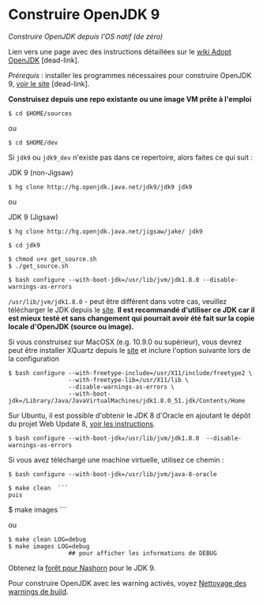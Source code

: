 # Construire OpenJDK 9

*Construire OpenJDK depuis l'OS natif (de zéro)*

Lien vers une page avec des instructions détaillées sur le [wiki Adopt OpenJDK](https://java.net/projects/adoptopenjdk/pages/Build) [dead-link].

*Prérequis* : installer les programmes nécessaires pour construire OpenJDK 9, [voir le site](https://java.net/projects/adoptopenjdk/pages/AdoptOpenJDKBuild) [dead-link].

**Construisez depuis une repo existante ou une image VM prête à l'emploi**

```
$ cd $HOME/sources
```


ou 

```
$ cd $HOME/dev
```

Si ```jdk9``` ou ```jdk9_dev``` n'existe pas dans ce repertoire, alors faites ce qui suit :

JDK 9 (non-Jigsaw)
```
$ hg clone http://hg.openjdk.java.net/jdk9/jdk9 jdk9
```

ou

JDK 9 (Jigsaw)
```
$ hg clone http://hg.openjdk.java.net/jigsaw/jake/ jdk9
```

```
$ cd jdk9

$ chmod u+x get_source.sh 
$ ./get_source.sh 
```

```
$ bash configure --with-boot-jdk=/usr/lib/jvm/jdk1.8.0 --disable-warnings-as-errors
```

```/usr/lib/jvm/jdk1.8.0``` - peut être différent dans votre cas, veuillez télécharger le JDK depuis le [site](http://www.oracle.com/technetwork/java/javase/downloads/jdk8-downloads-2133151.html). **Il est recommandé d'utiliser ce JDK car il est mieux testé et sans changement qui pourrait avoir été fait sur la copie locale d'OpenJDK (source ou image).**

Si vous construisez sur MacOSX (e.g. 10.9.0 ou supérieur), vous devrez peut être installer XQuartz depuis le [site](http://xquartz.macosforge.org/landing/) et inclure l'option suivante lors de la configuration

```
$ bash configure --with-freetype-include=/usr/X11/include/freetype2 \
                 --with-freetype-lib=/usr/X11/lib \
                 --disable-warnings-as-errors \
                 --with-boot-jdk=/Library/Java/JavaVirtualMachines/jdk1.8.0_51.jdk/Contents/Home
```

Sur Ubuntu, il est possible d'obtenir le JDK 8 d'Oracle en ajoutant le dépôt du projet Web Update 8, [voir les instructions](http://tecadmin.net/install-oracle-java-8-jdk-8-ubuntu-via-ppa/).

```
$ bash configure --with-boot-jdk=/usr/lib/jvm/jdk1.8.0  --disable-warnings-as-errors
```


Si vous avez téléchargé une machine virtuelle, utilisez ce chemin :

```
$ bash configure --with-boot-jdk=/usr/lib/jvm/java-8-oracle
```


```
$ make clean  ```
puis
```
$ make images ```


ou 

```
$ make clean LOG=debug     
$ make images LOG=debug     
                 ## pour afficher les informations de DEBUG
```

Obtenez la [forêt pour Nashorn](http://hg.openjdk.java.net/jdk9/jdk9/nashorn) pour le JDK 9.

Pour construire OpenJDK avec les warning activés, voyez [Nettoyage des warnings de build](../intermediate-steps/cleaning_up_build_warnings.md).